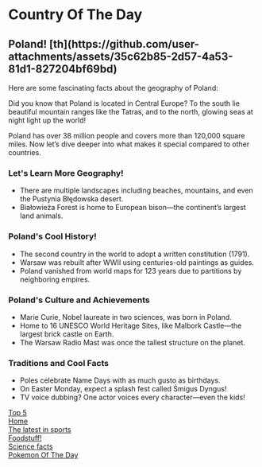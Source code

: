 <!DOCTYPE html>
<html lang="en">
<head>
  <meta charset="UTF-8">
  <!-- This is the link connecting to the stylesheet -->
  <link rel="stylesheet" href="style.css">  
</head>
<body>
  <h1>Country Of The Day</h1>
  <h2>Poland! [th](https://github.com/user-attachments/assets/35c62b85-2d57-4a53-81d1-827204bf69bd)
</h2>

  <p>Here are some fascinating facts about the geography of Poland:</p>

  <p>Did you know that Poland is located in Central Europe? To the south lie beautiful mountain ranges like the Tatras, and to the north, glowing seas at night light up the world!</p>

  <p>Poland has over 38 million people and covers more than 120,000 square miles. Now let’s dive deeper into what makes it special compared to other countries.</p>

  <h3>Let's Learn More Geography!</h3>
  <ul>
    <li>There are multiple landscapes including beaches, mountains, and even the Pustynia Błędowska desert.</li>
    <li>Białowieża Forest is home to European bison—the continent’s largest land animals.</li>
  </ul>

  <h3>Poland's Cool History!</h3>
  <ul>
    <li>The second country in the world to adopt a written constitution (1791).</li>
    <li>Warsaw was rebuilt after WWII using centuries-old paintings as guides.</li>
    <li>Poland vanished from world maps for 123 years due to partitions by neighboring empires.</li>
  </ul>

  <h3>Poland's Culture and Achievements</h3>
  <ul>
    <li>Marie Curie, Nobel laureate in two sciences, was born in Poland.</li>
    <li>Home to 16 UNESCO World Heritage Sites, like Malbork Castle—the largest brick castle on Earth.</li>
    <li>The Warsaw Radio Mast was once the tallest structure on the planet.</li>
  </ul>

  <h3>Traditions and Cool Facts</h3>
  <ul>
    <li>Poles celebrate Name Days with as much gusto as birthdays.</li>
    <li>On Easter Monday, expect a splash fest called Śmigus Dyngus!</li>
    <li>TV voice dubbing? One actor voices every character—even the kids!</li>
  </ul>
    <a class="link" href="topfiveoftheday.md">Top 5</a>
 <br>
  <a class="link" href="index.md">Home</a>
 <br>
  <a  class="link" href="sports.md">The latest in sports</a>
 <br>
  <a  class="link" href="5 popular foods in America.md">Foodstuff!</a>
  <br>
  <a  class="link" href="science.md">Science facts</a>
  <br>
<a  class="link" href="Pokemon of the day.md">Pokemon Of The Day</a> 
 <br>
</body>
</html>
